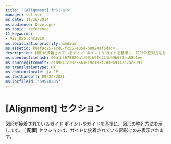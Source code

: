 ```yaml
---
title: '[Alignment] セクション'
manager: soliver
ms.date: 11/16/2014
ms.audience: Developer
ms.topic: reference
f1_keywords:
- Vis_DSS.chm2010
ms.localizationpriority: medium
ms.assetid: b8ef9c25-acd0-fc55-e35a-b8924af5dac4
description: 図形が接着されているガイド ポイントやガイドを基準に、図形の整列方法を示します。[Alignment] セクションは、ガイドに接着されている図形に対してのみ表示されます。
ms.openlocfilehash: 00afb5678820a1f90fb9fe211b99b672ea58b1ee
ms.sourcegitcommit: a1d9041c20256616c9c183f7d1049142a7ac6991
ms.translationtype: MT
ms.contentlocale: ja-JP
ms.lasthandoff: 09/24/2021
ms.locfileid: "59578285"
---
```

# <a name="alignment-section"></a>[Alignment] セクション

図形が接着されているガイド ポイントやガイドを基準に、図形の整列方法を示します。 [ **配置]** セクションは、ガイドに接着されている図形にのみ表示されます。 
  

